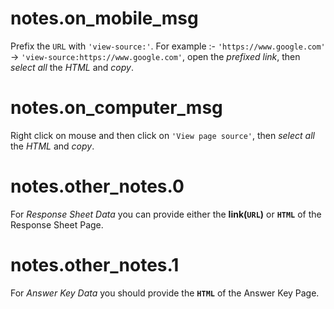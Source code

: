 # notes.on_mobile_msg

Prefix the `URL` with `'view-source:'`. For example :- `'https://www.google.com'` -> `'view-source:https://www.google.com'`, open the _prefixed link_, then _select all_ the _HTML_ and _copy_.

# notes.on_computer_msg

Right click on mouse and then click on `'View page source'`, then _select all_ the _HTML_ and _copy_.

# notes.other_notes.0

For _Response Sheet Data_ you can provide either the **link(`URL`)** or **`HTML`** of the Response Sheet Page.

# notes.other_notes.1

For _Answer Key Data_ you should provide the **`HTML`** of the Answer Key Page.
